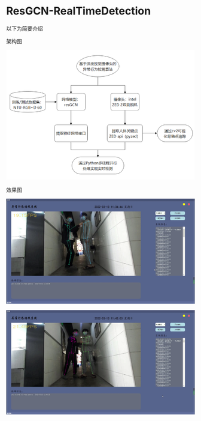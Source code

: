# ResGCN-RealTimeDetection

以下为简要介绍

架构图

![图片](image/skeleton.png)

效果图

![图片](image/test1.png)

![图片](image/test2.png)